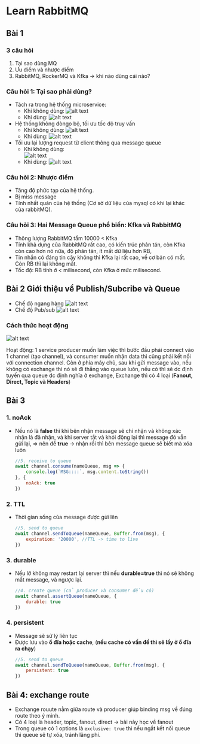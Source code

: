 # Learn RabbitMQ
## Bài 1
### 3 câu hỏi
1. Tại sao dùng MQ
2. Ưu điểm và nhược điểm
3. RabbitMQ, RockerMQ và Kfka -> khi nào dùng cái nào?
### Câu hỏi 1: Tại sao phải dùng?
- Tách ra trong hệ thống microservice:
    + Khi không dùng:
![alt text](image/unusemq.png)
    + Khi dùng:
![alt text](image/usemq.png)
- Hệ thống không đòngo bộ, tối ưu tốc độ truy vấn
    + Khi không dùng:
    ![alt text](image/time1.png)
    + Khi dùng:
    ![alt text](image/time2.png)
- Tối ưu lại lượng request từ client thông qua message queue
    + Khi không dùng:    
![alt text](image/req1.png)
    + Khi dùng:
![alt text](image/req2.png)

### Câu hỏi 2: Nhược điểm
- Tăng độ phức tạp của hệ thống.
- Bị miss message
- Tính nhất quán của hệ thống (Cơ sở dữ liệu của mysql có khi lại khác của rabbitMQ).

### Câu hỏi 3: Hai Message Queue phổ biến: Kfka và RabbitMQ
- Thông lượng RabbitMQ tầm 10000 < Kfka
- Tính khả dụng của RabbitMQ rất cao, có kiến trúc phân tán, còn Kfka còn cao hơn nó nữa, độ phân tán, ít mất dữ liệu hơn RB, 
- Tin nhắn có đáng tin cậy không thì Kfka lại rất cao, về cơ bản có mất. Còn RB thì lại không mất.
- Tốc độ: RB tính ở < milisecond, còn Kfka ở mức milisecond.

## Bài 2 Giới thiệu về Publish/Subcribe và Queue
- Chế độ ngang hàng
![alt text](image/nganghang.png)
- Chế độ Pub/sub
![alt text](image/pubsub.png)

### Cách thức hoạt động
![alt text](image/cachthuchoatdong.png)

Hoạt động: 1 service producer muốn làm việc thì bước đầu phải connect vào 1 channel (tạo channel), và consumer muốn nhận data thì cũng phải kết nối với connection channel. Còn ở phía máy chủ, sau khi gửi message vào, nếu không có exchange thì nó sẽ đi thẳng vào queue luôn, nếu có thì sẽ dc định tuyến qua queue dc định nghĩa ở exchange, Exchange thì có 4 loại (**Fanout, Direct, Topic và Headers**) 
## Bài 3
### 1. noAck
- Nếu nó là **false** thì khi bên nhận message sẽ chỉ nhận và không xác nhận là đã nhận, và khi server tắt và khỏi động lại thì message đó vẫn gửi lại, => nên để **true** -> nhận rồi thì bên message queue sẽ biết mà xóa luôn
    ```Javascript
    //5. receive to queue
    await channel.consume(nameQueue, msg => {
        console.log(`MSG::::`, msg.content.toString())
    }, {
        noAck: true
    })
    ```
### 2. TTL
- Thời gian sống của message được gửi lên
    ```Javascript
    //5. send to queue
    await channel.sendToQueue(nameQueue, Buffer.from(msg), {
        expiration: '20000', //TTL -> time to live
    })
    ```
### 3. durable
- Nếu lỡ không may restart lại server thì nếu **durable=true** thì nó sẽ không mất message, và ngược lại.
    ```Javascript
    //4. create queue (cả producer và consumer đều có)
    await channel.assertQueue(nameQueue, {
        durable: true
    })
    ```
### 4. persistent
- Message sẽ sử lý liên tục
- Được lưu vào **ổ đĩa hoặc cache**, (**nếu cache có vấn đề thì sẽ lấy ở ổ đĩa ra chạy**)
    ```Javascript
    //5. send to queue
    await channel.sendToQueue(nameQueue, Buffer.from(msg), {
        persistent: true
    })
    ```

## Bài 4: exchange route
- Exchange rouute nằm giữa route và producer giúp binding msg về đúng route theo ý mình.
- Có 4 loại là header, topic, fanout, direct -> bài này học về fanout
- Trong queue có 1 options là `exclusive: true` thì nếu ngắt kết nối queue thì queue sẽ tự xóa, tránh lãng phí.